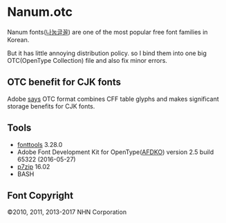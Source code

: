 Nanum.otc
=========

Nanum fonts([나눔글꼴](http://hangeul.naver.com/2017/nanum)) are one of the most popular free font families in Korean.

But it has little annoying distribution policy. so I bind them into one big OTC(OpenType Collection) file and also fix minor errors.

OTC benefit for CJK fonts
-------------------------

Adobe [says](https://blogs.adobe.com/CCJKType/2014/01/otc.html) OTC format combines CFF table glyphs and makes significant storage benefits for CJK fonts.

Tools
-----

* [fonttools](https://github.com/fonttools/fonttools) 3.28.0
* Adobe Font Development Kit for OpenType([AFDKO](https://www.adobe.com/devnet/opentype/afdko.html)) version 2.5 build 65322 (2016-05-27)
* [p7zip](http://p7zip.sourceforge.net/) 16.02
* BASH

Font Copyright
--------------

©2010, 2011, 2013-2017 NHN Corporation
